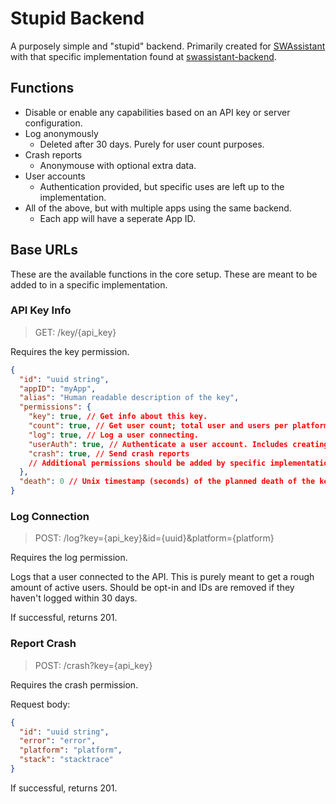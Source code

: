 # Stupid Backend

A purposely simple and "stupid" backend. Primarily created for [SWAssistant](https://github.com/CalebQ42/SWAssistant) with that specific implementation found at [swassistant-backend](https://github.com/CalebQ42/swassistant-backend).

## Functions

- Disable or enable any capabilities based on an API key or server configuration.
- Log anonymously
  - Deleted after 30 days. Purely for user count purposes.
- Crash reports
  - Anonymouse with optional extra data.
- User accounts
  - Authentication provided, but specific uses are left up to the implementation.
- All of the above, but with multiple apps using the same backend.
  - Each app will have a seperate App ID.

## Base URLs

These are the available functions in the core setup. These are meant to be added to in a specific implementation.

### API Key Info

> GET: /key/{api_key}

Requires the key permission.

```json
{
  "id": "uuid string",
  "appID": "myApp",
  "alias": "Human readable description of the key",
  "permissions": {
    "key": true, // Get info about this key.
    "count": true, // Get user count; total user and users per platform
    "log": true, // Log a user connecting.
    "userAuth": true, // Authenticate a user account. Includes creating new users.
    "crash": true, // Send crash reports
    // Additional permissions should be added by specific implementations.
  },
  "death": 0 // Unix timestamp (seconds) of the planned death of the key. Keys can be expired at any time without warning. -1 indicates no intended death time.
}
```

### Log Connection

> POST: /log?key={api_key}&id={uuid}&platform={platform}

Requires the log permission.

Logs that a user connected to the API. This is purely meant to get a rough amount of active users. Should be opt-in and IDs are removed if they haven't logged within 30 days.

If successful, returns 201.

### Report Crash

> POST: /crash?key={api_key}

Requires the crash permission.

Request body:

```JSON
{
  "id": "uuid string",
  "error": "error",
  "platform": "platform",
  "stack": "stacktrace"
}
```

If successful, returns 201.
